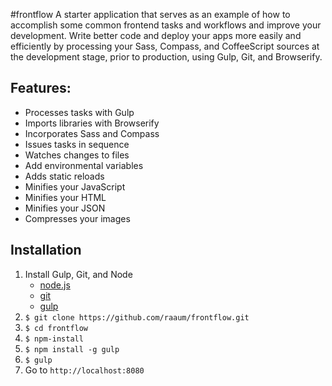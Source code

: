 #frontflow
A starter application that serves as an example of how to accomplish some common frontend tasks and workflows and improve your development. Write better code and deploy your apps more easily and efficiently by processing your Sass, Compass, and CoffeeScript sources at the development stage, prior to production, using Gulp, Git, and Browserify.

## Features:
- Processes tasks with Gulp
- Imports libraries with Browserify
- Incorporates Sass and Compass
- Issues tasks in sequence
- Watches changes to files
- Add environmental variables
- Adds static reloads
- Minifies your JavaScript
- Minifies your HTML
- Minifies your JSON
- Compresses your images

## Installation
1. Install Gulp, Git, and Node
	- [node.js](http://nodejs.org/)
	- [git](http://git-scm.com/)
	- [gulp](http://gulpjs.com/)
2. `$ git clone https://github.com/raaum/frontflow.git`
3. `$ cd frontflow`
4. `$ npm-install`
5. `$ npm install -g gulp`
6. `$ gulp`
7. Go to `http://localhost:8080`
